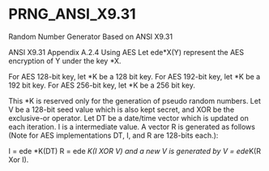 # PRNG_ANSI_X9.31
Random Number Generator  Based on ANSI X9.31


ANSI X9.31 Appendix A.2.4 Using AES
Let ede*X(Y) represent the AES encryption of Y under the key *X.

For AES 128-bit key, let *K be a 128 bit key.
For AES 192-bit key, let *K be a 192 bit key.
For AES 256-bit key, let *K be a 256 bit key.

This *K is reserved only for the generation of pseudo random numbers.
Let V be a 128-bit seed value which is also kept secret, and XOR be the exclusive-or
operator. Let DT be a date/time vector which is updated on each iteration. I is a
intermediate value. A vector R is generated as follows (Note for AES implementations
DT, I, and R are 128-bits each.):

  I = ede *K(DT)
  R = ede *K(I XOR V) and a new V is generated by V = ede*K(R Xor I). 
